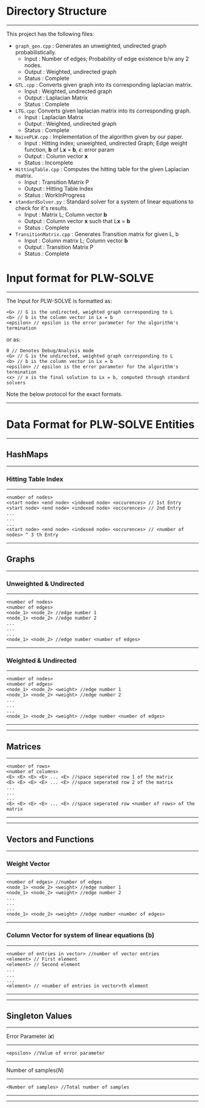 # Directory Structure

---

This project has the following files:

- `graph_gen.cpp` : Generates an unweighted, undirected graph probabilistically.
  - Input : Number of edges; Probability of edge existence b/w any 2 nodes.
  - Output : Weighted, undirected graph
  - Status : Complete
- `GTL.cpp` : Converts given graph into its corresponding laplacian matrix.
  - Input : Weighted, undirected graph
  - Output : Laplacian Matrix
  - Status : Complete
- `LTG.cpp`: Converts given laplacian matrix into its corresponding graph.
  - Input : Laplacian Matrix
  - Output : Weighted, undirected graph
  - Status : Complete
- `NaivePLW.cpp` : Implementation of the algorithm given by our paper.
  - Input : Hitting index; unweighted, undirected Graph; Edge weight function, **b** of L**x** = **b**, $\epsilon$: error param
  - Output :  Column vector **x**
  - Status : Incomplete
- `HittingTable.cpp` : Computes the hitting table for the given Laplacian matrix.
  - Input : Transition Matrix P
  - Output : Hitting Table Index
  - Status : WorkInProgress
- `standardSolver.py` : Standard solver for a system of linear equations to check for it's results.
  - Input : Matrix L; Column vector **b**
  - Output : Column vector **x** such that L**x** = **b** 
  - Status : Complete
- `TransitionMatrix.cpp` : Generates Transition matrix for given L, b
  - Input : Column matrix L; Column vector **b**
  - Output : Transition Matrix P
  - Status : Complete

# Input format for PLW-SOLVE 

---

The Input for PLW-SOLVE is formatted as:

```
<G> // G is the undirected, weighted graph corresponding to L
<b> // b is the column vector in Lx = b
<epsilon> // epsilon is the error parameter for the algorithm's termination
```

or as:

```
0 // Denotes Debug/Analysis mode
<G> // G is the undirected, weighted graph corresponding to L
<b> // b is the column vector in Lx = b
<epsilon> // epsilon is the error parameter for the algorithm's termination
<x> // x is the final solution to Lx = b, computed through standard solvers
```

Note the below protocol for the exact formats.

---

# Data Format for PLW-SOLVE Entities

---

## HashMaps

---

### Hitting Table Index

---

```
<number of nodes>
<start node> <end node> <indexed node> <occurences> // 1st Entry
<start node> <end node> <indexed node> <occurences> // 2nd Entry
...
...
...
<start node> <end node> <indexed node> <occurences> // <number of nodes> ^ 3 th Entry
```

---

## Graphs

---

### Unweighted & Undirected 

---

```
<number of nodes>
<number of edges>
<node_1> <node_2> //edge number 1
<node_1> <node_2> //edge number 2
...
...
...
<node_1> <node_2> //edge number <number of edges>
```

---

### Weighted & Undirected

---

```
<number of nodes>
<number of edges>
<node_1> <node_2> <weight> //edge number 1
<node_1> <node_2> <weight> //edge number 2
...
...
...
<node_1> <node_2> <weight> //edge number <number of edges>
```

---

---

## Matrices

---

```
<number of rows>
<number of columns>
<E> <E> <E> <E> ... <E> //space seperated row 1 of the matrix
<E> <E> <E> <E> ... <E> //space seperated row 2 of the matrix
...
...
...
<E> <E> <E> <E> ... <E> //space seperated row <number of rows> of the matrix
```

---

---

## Vectors and Functions

---

### Weight Vector

---

```
<number of edges> //number of edges
<node_1> <node_2> <weight> //edge number 1
<node_1> <node_2> <weight> //edge number 2
...
...
...
<node_1> <node_2> <weight> //edge number <number of edges>
```

---

### Column Vector for system of linear equations (**b**)

---

``` 
<number of entries in vector> //number of vector entries
<element> // First element
<element> // Second element
...
...
...
<element> // <number of entries in vector>th element
```

---

---

## Singleton Values

---

Error Parameter (**$\epsilon$**) 

---

```
<epsilon> //Value of error parameter
```

---

Number of samples($N$)

---

``` 
<Number of samples> //Total number of samples
```

---

---



